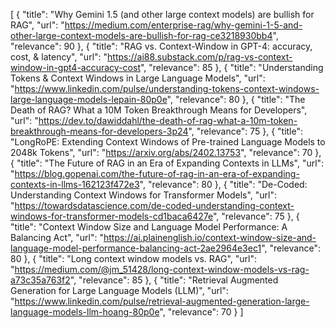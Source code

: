 [
  {
    "title": "Why Gemini 1.5 (and other large context models) are bullish for RAG",
    "url": "https://medium.com/enterprise-rag/why-gemini-1-5-and-other-large-context-models-are-bullish-for-rag-ce3218930bb4",
    "relevance": 90
  },
  {
    "title": "RAG vs. Context-Window in GPT-4: accuracy, cost, & latency",
    "url": "https://ai88.substack.com/p/rag-vs-context-window-in-gpt4-accuracy-cost",
    "relevance": 85
  },
  {
    "title": "Understanding Tokens & Context Windows in Large Language Models",
    "url": "https://www.linkedin.com/pulse/understanding-tokens-context-windows-large-language-models-lepain-80p0e",
    "relevance": 80
  },
  {
    "title": "The Death of RAG? What a 10M Token Breakthrough Means for Developers",
    "url": "https://dev.to/dawiddahl/the-death-of-rag-what-a-10m-token-breakthrough-means-for-developers-3p24",
    "relevance": 75
  },
  {
    "title": "LongRoPE: Extending Context Windows of Pre-trained Language Models to 2048k Tokens",
    "url": "https://arxiv.org/abs/2402.13753",
    "relevance": 70
  },
  {
    "title": "The Future of RAG in an Era of Expanding Contexts in LLMs",
    "url": "https://blog.gopenai.com/the-future-of-rag-in-an-era-of-expanding-contexts-in-llms-162123f472e3",
    "relevance": 80
  },
  {
    "title": "De-Coded: Understanding Context Windows for Transformer Models",
    "url": "https://towardsdatascience.com/de-coded-understanding-context-windows-for-transformer-models-cd1baca6427e",
    "relevance": 75
  },
  {
    "title": "Context Window Size and Language Model Performance: A Balancing Act",
    "url": "https://ai.plainenglish.io/context-window-size-and-language-model-performance-balancing-act-2ae2964e3ec1",
    "relevance": 80
  },
  {
    "title": "Long context window models vs. RAG",
    "url": "https://medium.com/@jm_51428/long-context-window-models-vs-rag-a73c35a763f2",
    "relevance": 85
  },
  {
    "title": "Retrieval Augmented Generation for Large Language Models (LLM)",
    "url": "https://www.linkedin.com/pulse/retrieval-augmented-generation-large-language-models-llm-hoang-80p0e",
    "relevance": 70
  }
]